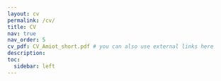 ```yaml
---
layout: cv
permalink: /cv/
title: CV
nav: true
nav_order: 5
cv_pdf: CV_Amiot_short.pdf # you can also use external links here
description:
toc:
  sidebar: left
---
```

